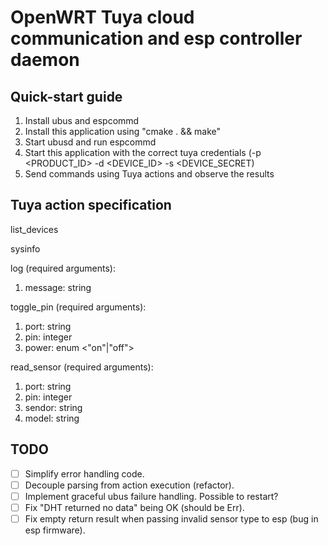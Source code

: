 # OpenWRT Tuya cloud communication and esp controller daemon

## Quick-start guide

1. Install ubus and espcommd
2. Install this application using "cmake . && make"
2. Start ubusd and run espcommd 
3. Start this application with the correct tuya credentials (-p <PRODUCT_ID> -d <DEVICE_ID> -s <DEVICE_SECRET)
4. Send commands using Tuya actions and observe the results

## Tuya action specification

list_devices

sysinfo

log (required arguments):

1. message: string

toggle_pin (required arguments):

1. port: string
2. pin: integer
3. power: enum <"on"|"off">

read_sensor (required arguments):

1. port: string
2. pin: integer
3. sendor: string
4. model: string

## TODO
- [ ] Simplify error handling code.
- [ ] Decouple parsing from action execution (refactor).
- [ ] Implement graceful ubus failure handling. Possible to restart?
- [ ] Fix "DHT returned no data" being OK (should be Err).
- [ ] Fix empty return result when passing invalid sensor type to esp (bug in esp firmware).
